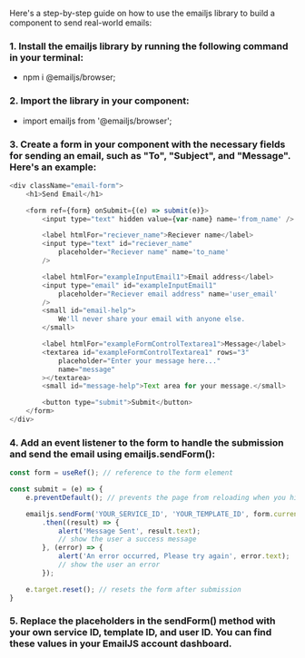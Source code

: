 Here's a step-by-step guide on how to use the emailjs library to build a component to send real-world emails:

### 1. Install the emailjs library by running the following command in your terminal:
- npm i @emailjs/browser;

### 2. Import the library in your component:
- import emailjs from '@emailjs/browser';

### 3. Create a form in your component with the necessary fields for sending an email, such as "To", "Subject", and "Message". Here's an example:
```javascript
<div className="email-form">
    <h1>Send Email</h1>

    <form ref={form} onSubmit={(e) => submit(e)}>
        <input type="text" hidden value={var-name} name='from_name' />

        <label htmlFor="reciever_name">Reciever name</label>
        <input type="text" id="reciever_name"
            placeholder="Reciever name" name='to_name'
        />

        <label htmlFor="exampleInputEmail1">Email address</label>
        <input type="email" id="exampleInputEmail1"
            placeholder="Reciever email address" name='user_email'
        />
        <small id="email-help">
            We'll never share your email with anyone else.
        </small>

        <label htmlFor="exampleFormControlTextarea1">Message</label>
        <textarea id="exampleFormControlTextarea1" rows="3"
            placeholder="Enter your message here..."
            name="message"
        ></textarea>
        <small id="message-help">Text area for your message.</small>

        <button type="submit">Submit</button>
    </form>
</div>
```

### 4. Add an event listener to the form to handle the submission and send the email using emailjs.sendForm():
```javascript
const form = useRef(); // reference to the form element

const submit = (e) => {
    e.preventDefault(); // prevents the page from reloading when you hit “Send”

    emailjs.sendForm('YOUR_SERVICE_ID', 'YOUR_TEMPLATE_ID', form.current, 'YOUR_USER_ID-')
        .then((result) => {
            alert('Message Sent', result.text);
            // show the user a success message
        }, (error) => {
            alert('An error occurred, Please try again', error.text);
            // show the user an error
        });

    e.target.reset(); // resets the form after submission
}
```

### 5. Replace the placeholders in the sendForm() method with your own service ID, template ID, and user ID. You can find these values in your EmailJS account dashboard.